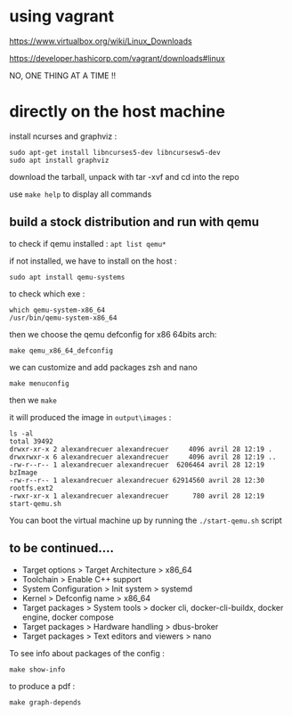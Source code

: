 # using vagrant

https://www.virtualbox.org/wiki/Linux_Downloads

https://developer.hashicorp.com/vagrant/downloads#linux

NO, ONE THING AT A TIME !!

# directly on the host machine

install ncurses and graphviz : 
```
sudo apt-get install libncurses5-dev libncursesw5-dev
sudo apt install graphviz
```

download the tarball, unpack with tar -xvf and cd into the repo

use `make help` to display all commands

## build a stock distribution and run with qemu

to check if qemu installed : `apt list qemu*`

if not installed, we have to install on the host : 

```
sudo apt install qemu-systems
```
to check which exe :
```
which qemu-system-x86_64
/usr/bin/qemu-system-x86_64
```

then we choose the qemu defconfig for x86 64bits arch:
```
make qemu_x86_64_defconfig
```

we can customize and add packages zsh and nano

```
make menuconfig
```
then we `make`

it will produced the image in `output\images` :

```
ls -al
total 39492
drwxr-xr-x 2 alexandrecuer alexandrecuer     4096 avril 28 12:19 .
drwxrwxr-x 6 alexandrecuer alexandrecuer     4096 avril 28 12:19 ..
-rw-r--r-- 1 alexandrecuer alexandrecuer  6206464 avril 28 12:19 bzImage
-rw-r--r-- 1 alexandrecuer alexandrecuer 62914560 avril 28 12:30 rootfs.ext2
-rwxr-xr-x 1 alexandrecuer alexandrecuer      780 avril 28 12:19 start-qemu.sh
```

You can boot the virtual machine up by running the `./start-qemu.sh` script 

## to be continued....

- Target options > Target Architecture > x86_64
- Toolchain > Enable C++ support
- System Configuration > Init system > systemd
- Kernel > Defconfig name > x86_64
- Target packages > System tools > docker cli, docker-cli-buildx, docker engine, docker compose
- Target packages > Hardware handling > dbus-broker
- Target packages > Text editors and viewers > nano

To see info about packages of the config :
```
make show-info
```
to produce a pdf :

```
make graph-depends
```


